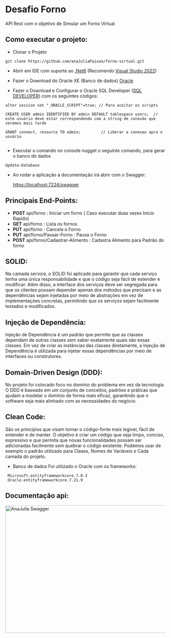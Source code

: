 # Desafio Forno
API Rest com o objetivo de Simular um Forno Virtual

## Como executar o projeto:
- Clonar o Projeto
```
git clone https://github.com/anaJuliaPaixao/forno-virtual.git
```
- Abrir em IDE com suporte ao [.Net6](<https://dotnet.microsoft.com/en-us/download/dotnet/6.0>) (Recomendo [Visual Studio 2022](<https://visualstudio.microsoft.com/pt-br/vs/>))
- Fazer o Download do Oracle XE (Banco de dados) [Oracle](<https://www.oracle.com/br/database/technologies/xe-downloads.html>)

- Fazer o Download e Configurar o Oracle SQL Developer ([SQL DEVELOPER](<https://www.oracle.com/database/sqldeveloper/technologies/download/>)) com os seguintes códigos: 
```
alter session set "_ORACLE_SCRIPT"=true; // Para aceitar os scripts

CREATE USER admin IDENTIFIED BY admin DEFAULT tablespace users;  // este usuário deve estar correspondendo com a string de conexão que veremos mais tarde

GRANT connect, resource TO admin;         // Liberar a conexao apra o usuário


````
- Executar o comando no console nugget o seguinte comando, para gerar o banco de dados
```
Update-Database
````
- Ao rodar a aplicação a documentação irá abrir com o Swagger:

  <https://localhost:7224/swagger>

## Principais End-Points:
- **POST** api/forno : Iniciar um forno ( Caso executar duas vezes Inicio Rapido)
- **GET** api/forno : Lista os fornos
- **PUT** api/forno : Cancela o Forno
- **PUT** api/forno/Pausar-Forno : Pausa o Forno
- **POST** api/forno/Cadastrar-Alimento : Cadastra Alimento para Padrão do forno

## SOLID:
Na camada service, o SOLID foi aplicado para garantir que cada serviço tenha uma única responsabilidade e que o código seja fácil de estender e modificar. Além disso, a interface dos serviços deve ser segregada para que os clientes possam depender apenas dos métodos que precisam e as dependências sejam injetadas por meio de abstrações em vez de implementações concretas, permitindo que os serviços sejam facilmente testados e modificados.

## Injeção de Dependência:
Injeção de Dependência é um padrão que permite que as classes dependam de outras classes sem saber exatamente quais são essas classes. Em vez de criar as instâncias das classes diretamente, a Injeção de Dependência é utilizada para injetar essas dependências por meio de interfaces ou construtores.

## Domain-Driven Design (DDD):
No projeto foi colocado foco no domínio do problema em vez da tecnologia. O DDD é baseado em um conjunto de conceitos, padrões e práticas que ajudam a modelar o domínio de forma mais eficaz, garantindo que o software seja mais alinhado com as necessidades do negócio.

## Clean Code:
São os princípios que visam tornar o código-fonte mais legível, fácil de entender e de manter. O objetivo é criar um código que seja limpo, conciso, expressivo e que permita que novas funcionalidades possam ser adicionadas facilmente sem quebrar o código existente. Podemos usar de exemplo o padrão utilizado para Clases, Nomes de Variáveis e Cada camada do projeto.

- Banco de dados
Foi utilizado o Oracle com os frameworks:
```
 Microsoft.entityframeworkcore.7.0.3
 Oracle.entityframeworkcore.7.21.9
```

## Documentação api:

<img align="center" alt="AnaJulia Swagger" height="400" width="1000" src="https://github.com/anaJuliaPaixao/forno-virtual/blob/main/swagger.png?raw=true">




